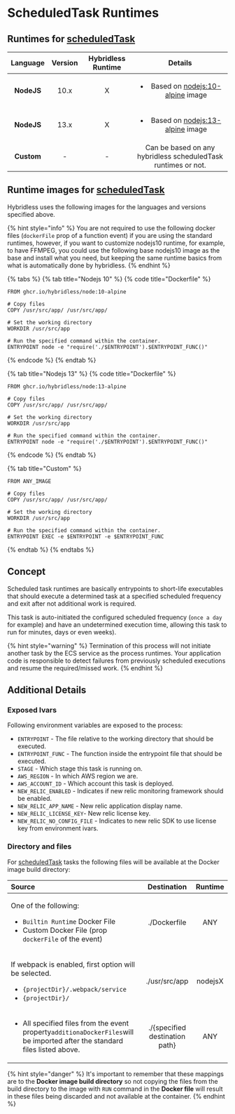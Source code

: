 # ScheduledTask Runtimes

## Runtimes for [scheduledTask](../../api-reference/function-reference/function-type-scheduledtask.md)

<table>
  <thead>
    <tr>
      <th style="text-align:center"><b>Language</b>
      </th>
      <th style="text-align:center"><b>Version</b>
      </th>
      <th style="text-align:center"><b>Hybridless Runtime</b>
      </th>
      <th style="text-align:center"><b>Details</b>
      </th>
    </tr>
  </thead>
  <tbody>
    <tr>
      <td style="text-align:center"><b>NodeJS</b>
      </td>
      <td style="text-align:center">10.x</td>
      <td style="text-align:center">X</td>
      <td style="text-align:center">
        <p></p>
        <ul>
          <li>Based on <a href="https://hub.docker.com/_/node?tab=tags&amp;page=1&amp;name=10-alpine">nodejs:10-alpine</a> image</li>
        </ul>
      </td>
    </tr>
    <tr>
      <td style="text-align:center"><b>NodeJS</b>
      </td>
      <td style="text-align:center">13.x</td>
      <td style="text-align:center">X</td>
      <td style="text-align:center">
        <p></p>
        <ul>
          <li>Based on <a href="https://hub.docker.com/_/node?tab=tags&amp;page=1&amp;name=13-alpine">nodejs:13-alpine</a> image</li>
        </ul>
      </td>
    </tr>
    <tr>
      <td style="text-align:center"><b>Custom</b>
      </td>
      <td style="text-align:center">-</td>
      <td style="text-align:center">-</td>
      <td style="text-align:center">Can be based on any hybridless scheduledTask runtimes or not.</td>
    </tr>
  </tbody>
</table>

### 

## Runtime images for [scheduledTask](../../api-reference/function-reference/function-type-scheduledtask.md)

Hybridless uses the following images for the languages and versions specified above.

{% hint style="info" %}
You are not required to use the following docker files \(`dockerFile` prop of a function event\) if you are using the standard runtimes, however, if you want to customize nodejs10 runtime, for example, to have FFMPEG, you could use the following base nodejs10 image as the base and install what you need, but keeping the same runtime basics from what is automatically done by hybridless. 
{% endhint %}

{% tabs %}
{% tab title="Nodejs 10" %}
{% code title="Dockerfile" %}
```text
FROM ghcr.io/hybridless/node:10-alpine

# Copy files
COPY /usr/src/app/ /usr/src/app/

# Set the working directory
WORKDIR /usr/src/app

# Run the specified command within the container.
ENTRYPOINT node -e "require('./$ENTRYPOINT').$ENTRYPOINT_FUNC()"
```
{% endcode %}
{% endtab %}

{% tab title="Nodejs 13" %}
{% code title="Dockerfile" %}
```
FROM ghcr.io/hybridless/node:13-alpine

# Copy files
COPY /usr/src/app/ /usr/src/app/

# Set the working directory
WORKDIR /usr/src/app

# Run the specified command within the container.
ENTRYPOINT node -e "require('./$ENTRYPOINT').$ENTRYPOINT_FUNC()"
```
{% endcode %}
{% endtab %}

{% tab title="Custom" %}
```
FROM ANY_IMAGE

# Copy files
COPY /usr/src/app/ /usr/src/app/

# Set the working directory
WORKDIR /usr/src/app

# Run the specified command within the container.
ENTRYPOINT EXEC -e $ENTRYPOINT -e $ENTRYPOINT_FUNC
```
{% endtab %}
{% endtabs %}



## Concept

Scheduled task runtimes are basically entrypoints to short-life executables that should execute a determined task at a specified scheduled frequency and exit after not additional work is required.

This task is auto-initiated the configured scheduled frequency \(`once a day` for example\) and have an undetermined execution time, allowing this task to run for minutes, days or even weeks\).

{% hint style="warning" %}
Termination of this process will not initiate another task by the ECS service as the process runtimes. Your application code is responsible to detect failures from previously scheduled executions and resume the required/missed work.
{% endhint %}



## Additional Details

### Exposed Ivars

Following environment variables are exposed to the process:

* `ENTRYPOINT` - The file relative to the working directory that should be executed. 
* `ENTRYPOINT_FUNC` - The function inside the entrypoint file that should be executed.
* `STAGE` - Which stage this task is running on.
* `AWS_REGION` - In which AWS region we are.
* `AWS_ACCOUNT_ID` - Which account this task is deployed.
* `NEW_RELIC_ENABLED` - Indicates if new relic monitoring framework should be enabled.
* `NEW_RELIC_APP_NAME` - New relic application display name.
* `NEW_RELIC_LICENSE_KEY`- New relic license key.
* `NEW_RELIC_NO_CONFIG_FILE` - Indicates to new relic SDK to use license key from environment ivars.

### 

### Directory and files

For [scheduledTask](../../api-reference/function-reference/function-type-scheduledtask.md) tasks the following files will be available at the Docker image build directory:

<table>
  <thead>
    <tr>
      <th style="text-align:left">Source</th>
      <th style="text-align:center">Destination</th>
      <th style="text-align:center">Runtime</th>
    </tr>
  </thead>
  <tbody>
    <tr>
      <td style="text-align:left">
        <p>One of the following:</p>
        <ul>
          <li><code>Builtin Runtime</code> Docker File</li>
          <li>Custom Docker File (prop <code>dockerFile</code> of the event)</li>
        </ul>
      </td>
      <td style="text-align:center">./Dockerfile</td>
      <td style="text-align:center">ANY</td>
    </tr>
    <tr>
      <td style="text-align:left">
        <p></p>
        <p>If webpack is enabled, first option will be selected.</p>
        <ul>
          <li><code>{projectDir}/.webpack/service</code>
          </li>
          <li><code>{projectDir}/</code>
          </li>
        </ul>
      </td>
      <td style="text-align:center">./usr/src/app</td>
      <td style="text-align:center">nodejsX</td>
    </tr>
    <tr>
      <td style="text-align:left">
        <ul>
          <li>All specified files from the event property<code>additionaDockerFiles</code>will
            be imported after the standard files listed above.</li>
        </ul>
      </td>
      <td style="text-align:center">./{specified destination path}</td>
      <td style="text-align:center">ANY</td>
    </tr>
  </tbody>
</table>

{% hint style="danger" %}
It's important to remember that these mappings are to the **Docker image build directory** so not copying the files from the build directory to the image with `RUN`  command in the **Docker file** will result in these files being discarded and not available at the container.
{% endhint %}

